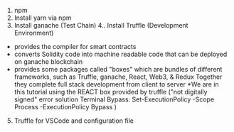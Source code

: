 1. npm
2. Install yarn via npm
3.  Install ganache (Test Chain)
4.. Install Truffle (Development Environment)
- provides the compiler for smart contracts
- converts Solidity code into machine readable code that can be deployed on ganache blockchain
- provides some packages called "boxes" which are bundles of different frameworks, 
such as Truffle, ganache, React, Web3, & Redux
Together they complete full stack development from client to server
*We are in this tutorial using the REACT box provided by truffle
("not digitally signed" error solution
Terminal Bypass:    Set-ExecutionPolicy -Scope Process -ExecutionPolicy Bypass   )

5.  Truffle for VSCode and configuration file




